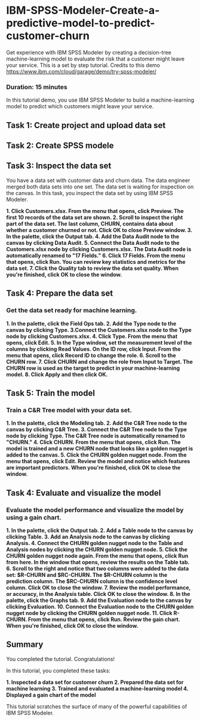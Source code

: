 # IBM-SPSS-Modeler-Create-a-predictive-model-to-predict-customer-churn
Get experience with IBM SPSS Modeler by creating a decision-tree machine-learning model to evaluate the risk that a customer might leave your service. This is a set by step tutorial. Credits to this demo https://www.ibm.com/cloud/garage/demo/try-spss-modeler/

### Duration: 15 minutes
In this tutorial demo, you use IBM SPSS Modeler to build a machine-learning model to predict which customers might leave your service.

## Task 1: Create project and upload data set

## Task 2: Create SPSS modele

## Task 3: Inspect the data set
You have a data set with customer data and churn data. The data engineer merged both data sets into one set. The data set is waiting for inspection on the canvas. In this task, you inspect the data set by using IBM SPSS Modeler.

**1. Click Customers.xlsx. From the menu that opens, click Preview. The first 10 records of the data set are shown.
2. Scroll to inspect the right part of the data set. The last column, CHURN, contains data about whether a customer churned or not. Click OK to close Preview window.
3. In the palette, click the Output tab.
4. Add the Data Audit node to the canvas by clicking Data Audit.
5. Connect the Data Audit node to the Customers.xlsx node by clicking Customers.xlsx. The Data Audit node is automatically renamed to "17 Fields."
6. Click 17 Fields. From the menu that opens, click Run. You can review key statistics and metrics for the data set.
7. Click the Quality tab to review the data set quality. When you're finished, click OK to close the window.**

## Task 4: Prepare the data set
### Get the data set ready for machine learning.

**1. In the palette, click the Field Ops tab.
2. Add the Type node to the canvas by clicking Type.
3.Connect the Customers.xlsx node to the Type node by clicking Customers.xlsx.
4. Click Type. From the menu that opens, click Edit.
5. In the Type window, set the measurement level of the columns by clicking Read Values. On the ID row, click Input. From the menu that opens, click Record ID to change the role.
6. Scroll to the CHURN row.
7. Click CHURN and change the role from Input to Target. The CHURN row is used as the target to predict in your machine-learning model.
8. Click Apply and then click OK.**

## Task 5: Train the model
### Train a C&R Tree model with your data set.

**1. In the palette, click the Modeling tab.
2. Add the C&R Tree node to the canvas by clicking C&R Tree.
3. Connect the C&R Tree node to the Type node by clicking Type. The C&R Tree node is automatically renamed to "CHURN."
4. Click CHURN. From the menu that opens, click Run. The model is trained and a new CHURN node that looks like a golden nugget is added to the canvas.
5. Click the CHURN golden nugget node. From the menu that opens, click Edit. Review the model and notice which features are important predictors. When you're finished, click OK to close the window.**

## Task 4: Evaluate and visualize the model
### Evaluate the model performance and visualize the model by using a gain chart.

**1. In the palette, click the Output tab.
2. Add a Table node to the canvas by clicking Table.
3. Add an Analysis node to the canvas by clicking Analysis.
4. Connect the CHURN golden nugget node to the Table and Analysis nodes by clicking the CHURN golden nugget node.
5. Click the CHURN golden nugget node again. From the menu that opens, click Run from here. In the window that opens, review the results on the Table tab.
6. Scroll to the right and notice that two columns were added to the data set: $R-CHURN and $RC-CHURN. The $R-CHURN column is the prediction column. The $RC-CHURN column is the confidence level column. Click OK to close the window.
7. Review the model performance, or accuracy, in the Analysis table. Click OK to close the window.
8. In the palette, click the Graphs tab.
9. Add the Evaluation node to the canvas by clicking Evaluation.
10. Connect the Evaluation node to the CHURN golden nugget node by clicking the CHURN golden nugget node.
11. Click R-CHURN. From the menu that opens, click Run. Review the gain chart. When you're finished, click OK to close the window.**

## Summary

You completed the tutorial. Congratulations!

In this tutorial, you completed these tasks:

**1. Inspected a data set for customer churn
2. Prepared the data set for machine learning
3. Trained and evaluated a machine-learning model
4. Displayed a gain chart of the model**

This tutorial scratches the surface of many of the powerful capabilities of IBM SPSS Modeler. 
